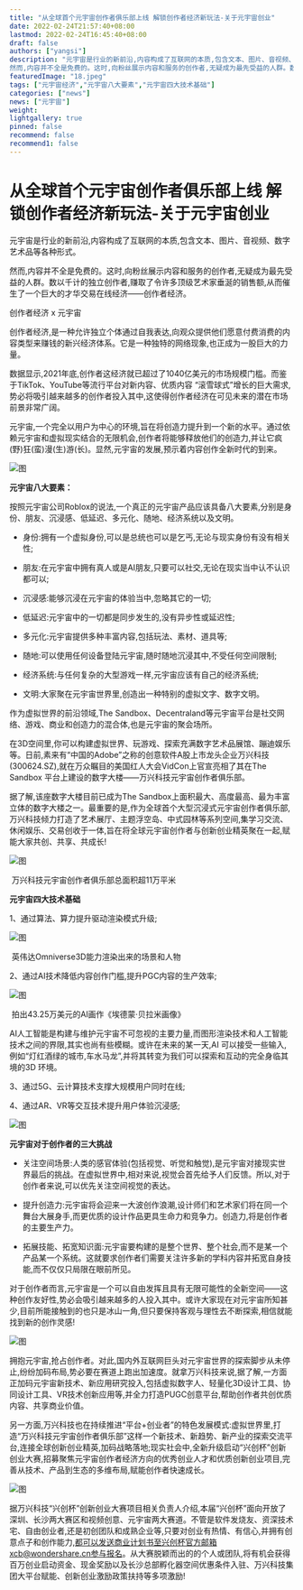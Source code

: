 ```yaml
---
title: "从全球首个元宇宙创作者俱乐部上线 解锁创作者经济新玩法-关于元宇宙创业"
date: 2022-02-24T21:57:40+08:00
lastmod: 2022-02-24T16:45:40+08:00
draft: false
authors: ["yangsi"]
description: "元宇宙是行业的新前沿,内容构成了互联网的本质,包含文本、图片、音视频、数字艺术品等各种形式。
然而,内容并不全是免费的。这时,向粉丝展示内容和服务的创作者,无疑成为最先受益的人群。数以千计的独立创作者,赚取了令许多顶级艺术家垂涎的销售额,从而催生了一个巨大的才华交易在线经济——创作者经济。"
featuredImage: "18.jpeg"
tags: ["元宇宙经济","元宇宙八大要素","元宇宙四大技术基础"]
categories: ["news"]
news: ["元宇宙"]
weight: 
lightgallery: true
pinned: false
recommend: false
recommend1: false
---
```


# 从全球首个元宇宙创作者俱乐部上线 解锁创作者经济新玩法-关于元宇宙创业

元宇宙是行业的新前沿,内容构成了互联网的本质,包含文本、图片、音视频、数字艺术品等各种形式。

然而,内容并不全是免费的。这时,向粉丝展示内容和服务的创作者,无疑成为最先受益的人群。数以千计的独立创作者,赚取了令许多顶级艺术家垂涎的销售额,从而催生了一个巨大的才华交易在线经济——创作者经济。

创作者经济 x 元宇宙

创作者经济,是一种允许独立个体通过自我表达,向观众提供他们愿意付费消费的内容类型来赚钱的新兴经济体系。它是一种独特的网络现象,也正成为一股巨大的力量。

数据显示,2021年底,创作者这经济就已超过了1040亿美元的市场规模门槛。而鉴于TikTok、YouTube等流行平台对新内容、优质内容 “滚雪球式”增长的巨大需求,势必将吸引越来越多的创作者投入其中,这使得创作者经济在可见未来的潜在市场前景非常广阔。

元宇宙,一个完全以用户为中心的环境,旨在将创造力提升到一个新的水平。通过依赖元宇宙和虚拟现实结合的无限机会,创作者将能够释放他们的创造力,并让它疯(野)狂(蛮)漫(生)游(长)。显然,元宇宙的发展,预示着内容创作全新时代的到来。

![图](https://pics6.baidu.com/feed/7acb0a46f21fbe095ce673a792c19c398644ad71.jpeg?token=42f58411da78259e641439720d8da785)

**元宇宙八大要素：**

按照元宇宙公司Roblox的说法,一个真正的元宇宙产品应该具备八大要素,分别是身份、朋友、沉浸感、低延迟、多元化、随地、经济系统以及文明。

- 身份:拥有一个虚拟身份,可以是总统也可以是乞丐,无论与现实身份有没有相关性;

- 朋友:在元宇宙中拥有真人或是AI朋友,只要可以社交,无论在现实当中认不认识都可以;

- 沉浸感:能够沉浸在元宇宙的体验当中,忽略其它的一切;

- 低延迟:元宇宙中的一切都是同步发生的,没有异步性或延迟性;

- 多元化:元宇宙提供多种丰富内容,包括玩法、素材、道具等;

- 随地:可以使用任何设备登陆元宇宙,随时随地沉浸其中,不受任何空间限制;

- 经济系统:与任何复杂的大型游戏一样,元宇宙应该有自己的经济系统;

- 文明:大家聚在元宇宙世界里,创造出一种特别的虚拟文字、数字文明。

作为虚拟世界的前沿领域,The Sandbox、Decentraland等元宇宙平台是社交网络、游戏、商业和创造力的混合体,也是元宇宙的聚会场所。

在3D空间里,你可以构建虚拟世界、玩游戏、探索充满数字艺术品展馆、蹦迪娱乐等。日前,素来有“中国的Adobe”之称的创意软件A股上市龙头企业万兴科技(300624.SZ),就在万众瞩目的美国红人大会VidCon上官宣亮相了其在The Sandbox 平台上建设的数字大楼——万兴科技元宇宙创作者俱乐部。

据了解,该座数字大楼目前已成为The Sandbox上面积最大、高度最高、最为丰富立体的数字大楼之一。最重要的是,作为全球首个大型沉浸式元宇宙创作者俱乐部,万兴科技倾力打造了艺术展厅、主题浮空岛、中式园林等系列空间,集学习交流、休闲娱乐、交易创收于一体,旨在将全球元宇宙创作者与创新创业精英聚在一起,赋能大家共创、共享、共成长!

![图](https://pic.rmb.bdstatic.com/bjh/news/886f00db49ca36bbf1cc774cdc5ef34e.jpeg)

​                                                万兴科技元宇宙创作者俱乐部总面积超11万平米

**元宇宙四大技术基础**

1、通过算法、算力提升驱动渲染模式升级;

![图](https://pic.rmb.bdstatic.com/bjh/news/ba1d2928443cec9521ed7ec563a90300.jpeg)

​                                            英伟达Omniverse3D能力渲染出来的场景和人物

2、通过AI技术降低内容创作门槛,提升PGC内容的生产效率;

![图](https://pic.rmb.bdstatic.com/bjh/news/1cc566cd1b784aa4950ec916a48c4428.jpeg)

​                                                 拍出43.25万美元的AI画作《埃德蒙·贝拉米画像》

AI人工智能是构建与维护元宇宙不可忽视的主要力量,而图形渲染技术和人工智能技术之间的界限,其实也尚有些模糊。或许在未来的某一天,AI 可以接受一些输入,例如“灯红酒绿的城市,车水马龙”,并将其转变为我们可以探索和互动的完全身临其境的3D 环境。

3、通过5G、云计算技术支撑大规模用户同时在线;

4、通过AR、VR等交互技术提升用户体验沉浸感;

![图](https://pics2.baidu.com/feed/91ef76c6a7efce1b8ea81598adf363d4b58f6509.jpeg?token=d78587682b89b50f50ec21dd1ae0bb76)

**元宇宙对于创作者的三大挑战**

- 关注空间场景:人类的感官体验(包括视觉、听觉和触觉),是元宇宙对接现实世界最后的挑战。在虚拟世界中,相对来说,视觉会首先给予人们反馈。所以,对于创作者来说,可以优先关注空间视觉的表达。

- 提升创造力:元宇宙将会迎来一大波创作浪潮,设计师们和艺术家们将在同一个舞台大展身手,而更优质的设计作品更具生命力和竞争力。创造力,将是创作者的主要生产力。

- 拓展技能、拓宽知识面:元宇宙要构建的是整个世界、整个社会,而不是某一个产品某一个系统。这就要求创作者们需要关注许多新的学科内容并拓宽自身技能,而不仅仅只局限在眼前所见。

对于创作者而言,元宇宙是一个可以自由发挥且具有无限可能性的全新空间——这种创作友好性,势必会吸引越来越多的人投入其中。或许大家现在对元宇宙所知甚少,目前所能接触到的也只是冰山一角,但只要保持客观与理性去不断探索,相信就能找到新的创作灵感!

![图](https://pics4.baidu.com/feed/d4628535e5dde71193ca8b3d5e4e5e119c166109.jpeg?token=969b5de1bc746ff92d5c3bed6001f129)

拥抱元宇宙,抢占创作者。对此,国内外互联网巨头对元宇宙世界的探索脚步从未停止,纷纷加码布局,势必要在赛道上跑出加速度。就拿万兴科技来说,据了解,一方面正加码元宇宙新技术、新应用研究投入,包括虚拟数字人、轻量化3D设计工具、协同设计工具、VR技术创新应用等,并全力打造PUGC创意平台,帮助创作者共创优质内容、共享商业价值。

另一方面,万兴科技也在持续推进“平台+创业者”的特色发展模式:虚拟世界里,打造“万兴科技元宇宙创作者俱乐部”这样一个新技术、新趋势、新产业的探索交流平台,连接全球创新创业精英,加码战略落地;现实社会中,全新升级启动“兴创杯”创新创业大赛,招募聚焦元宇宙创作者经济方向的优秀创业人才和优质创新创业项目,完善从技术、产品到生态的多维布局,赋能创作者快速成长。

![图](https://pics7.baidu.com/feed/6d81800a19d8bc3e609060ae7b2a3614a9d34562.jpeg?token=403d9dc3ee485cd9f94e07a9922ffec9)

据万兴科技“兴创杯”创新创业大赛项目相关负责人介绍,本届“兴创杯”面向开放了深圳、长沙两大赛区和视频创意、元宇宙两大赛道。不管是软件发烧友、资深技术宅、自由创业者,还是初创团队和成熟企业等,只要对创业有热情、有信心,并拥有创意点子和创作能力,都可以发送商业计划书至兴创杯官方邮箱xcb@wondershare.cn参与报名。从大赛脱颖而出的的个人或团队,将有机会获得百万创业启动资金、现金奖励以及长沙总部孵化器空间优惠条件入驻、万兴科技集团大平台赋能、创新创业激励政策扶持等多项激励!